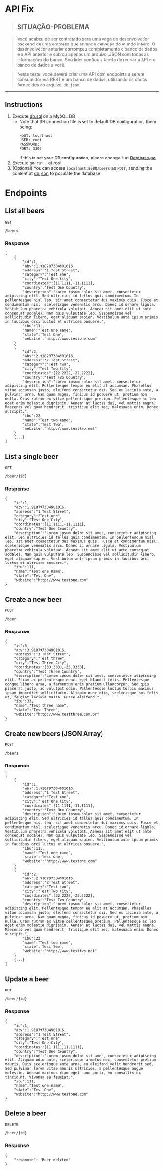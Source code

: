 # **API Fix**

>## SITUAÇÃO-PROBLEMA

>Você acabou de ser contratado para uma vaga de desenvolvedor backend de uma empresa que revende cervejas do mundo inteiro. O desenvolvedor anterior corrompeu completamente o banco de dados e a API anterior e sobrou apenas um arquivo .JSON com todas as informações do banco. Seu líder confiou a tarefa de recriar a API e o banco de dados a você.

>Neste teste, você deverá criar uma API com endpoints a serem consumidos via REST e um banco de dados, utilizando os dados fornecidos no arquivo. ````db.json````.

---------------------------------------------------------------------

## Instructions

1. Execute [db.sql](db.sql) on a MySQL DB
    - Note that DB connection file is set to default DB configuration, them being:
        ```
        HOST: localhost
        USER: root
        PASSWORD: 
        PORT: 3306
        ```
        If this is not your DB configuration, please change it at [Database.go](Config/Database.go)
2. Execute `go run .` at root
3. (Optional) You can access `localhost:8080/beers` as `POST`, sending the content at  [db.json](db.json) to populate the database 

# Endpoints

## List all beers

`GET`

    /beers

### Response

    [
        {
            "id":1,
            "abv":1.918797384901016,
            "address":"1 Test Street",
            "category":"Test one",
            "city":"Test One City",
            "coordinates":[11.1111,-11.1111],
            "country":"Test One Country",
            "description":"Lorem ipsum dolor sit amet, consectetur adipiscing elit. Sed ultricies id tellus quis condimentum. In pellentesque nisl leo, sit amet consectetur dui maximus quis. Fusce et condimentum nisl, scelerisque venenatis arcu. Donec id ornare ligula. Vestibulum pharetra vehicula volutpat. Aenean sit amet elit ut ante consequat sodales. Nam quis vulputate leo. Suspendisse vel sollicitudin libero, eget aliquam sapien. Vestibulum ante ipsum primis in faucibus orci luctus et ultrices posuere.",
            "ibu":111,
            "name":"Test one name",
            "state":"Test One",
            "website":"http://www.testone.com"
        }
        {
            "id":2,
            "abv":2.918797384901016,
            "address":"2 Test Street",
            "category":"Test two",
            "city":"Test Two City",
            "coordinates":[22.2222,-22.2222],
            "country":"Test Two Country",
            "description":"Lorem ipsum dolor sit amet, consectetur adipiscing elit. Pellentesque tempor eu elit at accumsan. Phasellus vitae accumsan justo, eleifend consectetur dui. Sed eu lacinia ante, a pulvinar urna. Nam quam magna, finibus id posuere ut, pretium non nulla. Cras rutrum ex vitae pellentesque pretium. Pellentesque ac leo eget enim molestie dignissim. Aenean at luctus dui, vel mattis magna. Maecenas vel quam hendrerit, tristique elit nec, malesuada enim. Donec suscipit.",
            "ibu":22,
            "name":"Test two name",
            "state":"Test Two",
            "website":"http://www.testtwo.net"
        }
        {...}
    ]

## List a single beer

`GET`

    /beer/{id}

### Response

    {
        "id":1,
        "abv":1.918797384901016,
        "address":"1 Test Street",
        "category":"Test one",
        "city":"Test One City",
        "coordinates":[11.1111,-11.1111],
        "country":"Test One Country",
        "description":"Lorem ipsum dolor sit amet, consectetur adipiscing elit. Sed ultricies id tellus quis condimentum. In pellentesque nisl leo, sit amet consectetur dui maximus quis. Fusce et condimentum nisl, scelerisque venenatis arcu. Donec id ornare ligula. Vestibulum pharetra vehicula volutpat. Aenean sit amet elit ut ante consequat sodales. Nam quis vulputate leo. Suspendisse vel sollicitudin libero, eget aliquam sapien. Vestibulum ante ipsum primis in faucibus orci luctus et ultrices posuere.",
        "ibu":111,
        "name":"Test one name",
        "state":"Test One",
        "website":"http://www.testone.com"
    }

## Create a new beer

`POST`

    /beer

### Response

    {
        "id":3,
        "abv":3.918797384901016,
        "address":"3 Test Street",
        "category":"Test three",
        "city":"Test Three City",
        "coordinates":[33.3333,-33.3333],
        "country":"Test Three Country",
        "description":"Lorem ipsum dolor sit amet, consectetur adipiscing elit. Etiam ac pellentesque nunc, eget blandit felis. Pellentesque congue libero urna, a fermentum enim pretium ullamcorper. Sed quis placerat justo, ac volutpat odio. Pellentesque luctus turpis maximus ipsum imperdiet sollicitudin. Aliquam nunc odio, scelerisque non felis ut, feugiat lacinia massa. Fusce eleifend.",
        "ibu":33,
        "name":"Test three name",
        "state":"Test Three",
        "website":"http://www.testthree.com.br"
    }

## Create new beers (JSON Array)

`POST`

    /beers

### Response

    [
        {
            "id":1,
            "abv":1.918797384901016,
            "address":"1 Test Street",
            "category":"Test one",
            "city":"Test One City",
            "coordinates":[11.1111,-11.1111],
            "country":"Test One Country",
            "description":"Lorem ipsum dolor sit amet, consectetur adipiscing elit. Sed ultricies id tellus quis condimentum. In pellentesque nisl leo, sit amet consectetur dui maximus quis. Fusce et condimentum nisl, scelerisque venenatis arcu. Donec id ornare ligula. Vestibulum pharetra vehicula volutpat. Aenean sit amet elit ut ante consequat sodales. Nam quis vulputate leo. Suspendisse vel sollicitudin libero, eget aliquam sapien. Vestibulum ante ipsum primis in faucibus orci luctus et ultrices posuere.",
            "ibu":111,
            "name":"Test one name",
            "state":"Test One",
            "website":"http://www.testone.com"
        }
        {
            "id":2,
            "abv":2.918797384901016,
            "address":"2 Test Street",
            "category":"Test two",
            "city":"Test Two City",
            "coordinates":[22.2222,-22.2222],
            "country":"Test Two Country",
            "description":"Lorem ipsum dolor sit amet, consectetur adipiscing elit. Pellentesque tempor eu elit at accumsan. Phasellus vitae accumsan justo, eleifend consectetur dui. Sed eu lacinia ante, a pulvinar urna. Nam quam magna, finibus id posuere ut, pretium non nulla. Cras rutrum ex vitae pellentesque pretium. Pellentesque ac leo eget enim molestie dignissim. Aenean at luctus dui, vel mattis magna. Maecenas vel quam hendrerit, tristique elit nec, malesuada enim. Donec suscipit.",
            "ibu":22,
            "name":"Test two name",
            "state":"Test Two",
            "website":"http://www.testtwo.net"
        }
        {...}
    ]

## Update a beer

`PUT`

    /beer/{id}

### Response

    {
        "id":1,
        "abv":1.918797384901016,
        "address":"1 Test Street",
        "category":"Test one",
        "city":"Test One City",
        "coordinates":[11.1111,11.1111],
        "country":"Test One Country",
        "description":"Lorem ipsum dolor sit amet, consectetur adipiscing elit. Aliquam odio ante, scelerisque a metus nec, consectetur pretium mauris. Duis scelerisque ante urna, eu eleifend velit hendrerit sed. Sed pulvinar lorem vitae mauris ultricies, a pellentesque augue molestie. Aenean maximus diam eget nunc porta, eu convallis ex tincidunt. Vivamus eu feugiat.",
        "ibu":111,
        "name":"Test one name",
        "state":"Test One",
        "website":"http://www.testone.com"
    }

## Delete a beer

`DELETE`

    /beer/{id}

### Response

    {
        "response": "Beer deleted"
    }